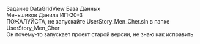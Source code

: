 Задание DataGridView База Данных
<br> Меньшиков Данила ИП-20-3 <br>
ПОЖАЛУЙСТА, не запускайте UserStory_Men_Cher.sln в папке UserStory_Men_Cher<br>
Он почему-то запускает проект старой версии, не знаю как исправить

